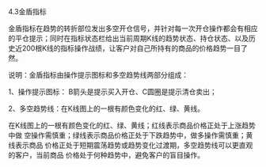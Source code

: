 4.3金盾指标

金盾指标在趋势的转折部位发出多空开仓信号，并针对每一次开仓操作都会有相应的平仓提示；同时在指标状态栏给出当前周期K线的趋势状态、持仓状态、以及历史近200根K线的指标操作战绩，让客户对自己所持有的商品的价格趋势一目了然。

说明：金盾指标由操作提示图标和多空趋势线两部分组成： 

1、操作提示图标： B箭头是提示买入开仓、C圆圈是提示清仓卖出； 

2、多空趋势线：在K线图上的一根有颜色变化的红、绿、黄线。 

在K线图上的一根有颜色变化的红、绿、黄线；红线表示商品价格正处于上涨趋势中做	空操作需慎重；绿线表示商品价格正处于下跌趋势中，做多操作需慎重；黄线表示商品	价格正处于短期震荡趋势或趋势变化过渡期，多空趋势线可以更直观的客户，当前商品	价格处于何种趋势中，避免客户的盲目操作。

